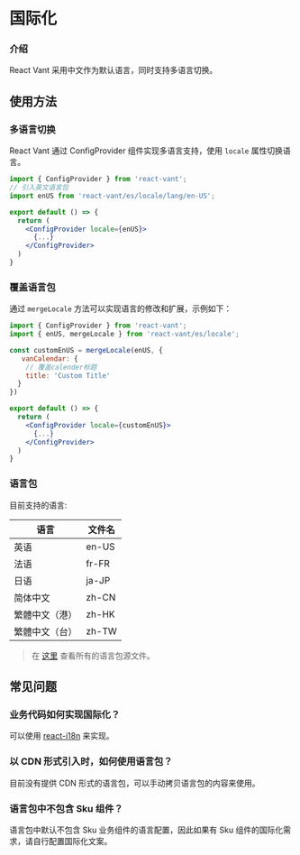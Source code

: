# 国际化

### 介绍

React Vant 采用中文作为默认语言，同时支持多语言切换。

## 使用方法

### 多语言切换

React Vant 通过 ConfigProvider 组件实现多语言支持，使用 `locale` 属性切换语言。

```jsx
import { ConfigProvider } from 'react-vant';
// 引入英文语言包
import enUS from 'react-vant/es/locale/lang/en-US';

export default () => {
  return (
    <ConfigProvider locale={enUS}>
      {...}
    </ConfigProvider>
  )
}
```

### 覆盖语言包

通过 `mergeLocale` 方法可以实现语言的修改和扩展，示例如下：

```jsx
import { ConfigProvider } from 'react-vant';
import { enUS, mergeLocale } from 'react-vant/es/locale';

const customEnUS = mergeLocale(enUS, {
   vanCalendar: {
    // 覆盖calender标题
    title: 'Custom Title'
  }
})

export default () => {
  return (
    <ConfigProvider locale={customEnUS}>
      {...}
    </ConfigProvider>
  )
}
```

### 语言包

目前支持的语言:

| 语言           | 文件名 |
| -------------- | ------ |
| 英语           | en-US  |
| 法语           | fr-FR  |
| 日语           | ja-JP  |
| 简体中文       | zh-CN  |
| 繁體中文（港） | zh-HK  |
| 繁體中文（台） | zh-TW  |

> 在 [这里](https://github.com/3lang3/react-vant/tree/next/packages/react-vant/src/locale/lang) 查看所有的语言包源文件。

## 常见问题

### 业务代码如何实现国际化？

可以使用 [react-i18n](https://github.com/i18next/react-i18next) 来实现。

### 以 CDN 形式引入时，如何使用语言包？

目前没有提供 CDN 形式的语言包，可以手动拷贝语言包的内容来使用。

### 语言包中不包含 Sku 组件？

语言包中默认不包含 Sku 业务组件的语言配置，因此如果有 Sku 组件的国际化需求，请自行配置国际化文案。
